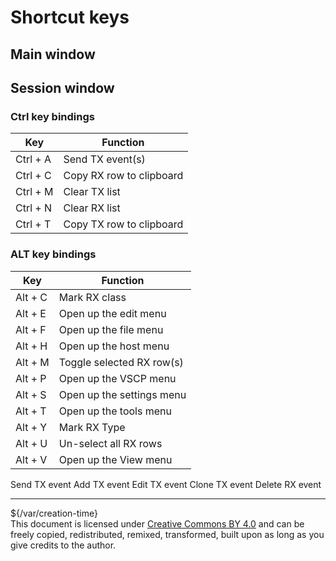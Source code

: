 # Shortcut keys

## Main window

## Session window

### Ctrl key bindings

| Key | Function |
| --- | -------- |
| Ctrl + A | Send TX event(s) |
| Ctrl + C | Copy RX row to clipboard |
| Ctrl + M | Clear TX list |
| Ctrl + N | Clear RX list |
| Ctrl + T | Copy TX row to clipboard |

### ALT key bindings

| Key | Function |
| --- | -------- |
| Alt + C | Mark RX class |
| Alt + E | Open up the edit menu |
| Alt + F | Open up the file menu |
| Alt + H | Open up the host menu |
| Alt + M | Toggle selected RX row(s) |
| Alt + P | Open up the VSCP menu |
| Alt + S | Open up the settings menu |
| Alt + T | Open up the tools menu |
| Alt + Y | Mark RX Type |
| Alt + U | Un-select all RX rows |
| Alt + V | Open up the View menu |

Send TX event
Add TX event
Edit TX event
Clone TX event
Delete RX event

---

${/var/creation-time}  
This document is licensed under [Creative Commons BY 4.0](https://creativecommons.org/licenses/by/4.0/) and can be freely copied, redistributed, remixed, transformed, built upon as long as you give credits to the author.
